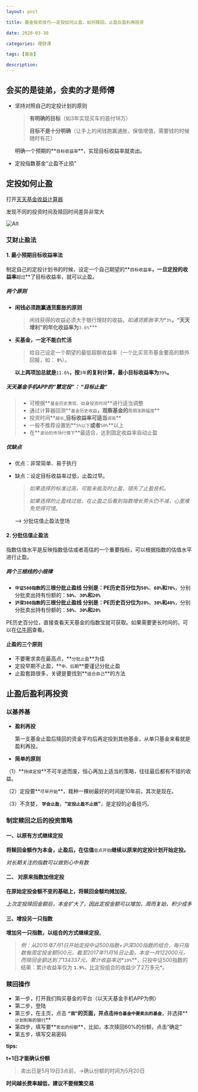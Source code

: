 ```yaml
---
layout: post

title: 基金投资技巧——定投如何止盈，如何赎回，止盈后盈利再投资

date: 2020-03-30

categories: 理财课

tags: [基金]

description:  
---
```




## 会买的是徒弟，会卖的才是师傅

- 坚持对照自己的定投计划的原则

  > **有明确的目标**（如3年实现买车的首付18万）
  >
  > **目标不是十分明确**（让手上的闲钱跑赢通胀，保值增值，需要钱的时候随时有花）

  明确一个预期的**`目标收益率`**，实现目标收益率就卖出。

- 定投指数基金“止盈不止损”

## 定投如何止盈

打开[天天基金收益计算器](http://data.eastmoney.com/money/calc/CalcFundSY.html)

发现不同的投资时间及赎回时间差异非常大

![Alt](https://user-images.githubusercontent.com/35519242/77936537-9caecc80-72e5-11ea-8146-00c581b4106c.png)

### 艾财止盈法

#### 1. 最小预期目标收益率法

制定自己的定投计划书的时候，设定一个自己期望的**`目标收益率`**，一旦定投的收益率**`超过`**了目标收益率，就可以止盈。

##### 两个原则

- **闲钱必须跑赢通货膨胀的原则**

  > 闲钱获得的收益必须大于银行理财的收益。*如通货膨胀率为**`3%`**，“天天增利”的年化收益率为**`3.6%`***

- **买基金，一定不能白忙活**

  >给自己设定一个期望的最低超额收益率（一个比买货币基金要高的额外回报，如： **`8%`**）。

  **以上两项加总就是**`11.6%`**，按**`3年`**的复利计算，最小目标收益率为**`39%`**。**

##### 天天基金手机APP的“慧定投”： “目标止盈“

> - 可根据**`基金历史表现、自身投资时间`**进行适当调整
> - 通过计算器回测**`基金历史收益`**，观察基金的**`周期涨跌幅度`**
> - 投资时间**`越长`**,目标收益率可适当**`调高`**
> - 一般不推荐设置到**`5%以下`**或者**`50%`**以上
> - 在**`波动的市场行情下`**最适合，达到固定收益率自动止盈

##### 优缺点

- 优点：非常简单、易于执行

- 缺点：设定目标收益率过低，止盈过早。

  > *如果选择的标准过高，可能未能及时止盈，错失了止盈良机。*
  >
  > *如果选择的止盈线过低，在止盈之后看到指数增长势头仍不减，心里难免觉得可惜*。

  ——> 分批估值止盈法登场

#### 2. 分批估值止盈法

指数估值水平是反映指数低估或者高估的一个重要指标，可以根据指数的估值水平进行止盈。

##### 两个三根线的小规律

- **`中证500指数`**的三根分批止盈线
  分别是：PE历史百分位为**`50%`**、**`60%`**和**`70%`**，分别分批卖出持有份额的：**`50%`**、**`30%`**和**`20%`**
- **`沪深300指数`**的三根分批止盈线
  分别是：PE历史百分位为**`20%`**、**`30%`**和**`40%`**，分别分批卖出持有份额的：**`50%`**、**`30%`**和**`20%`**

PE历史百分位，直接查看天天基金的指数宝就可获取。如果需要更长时间的，可以在[亿牛网](https://eniu.com/gu/sz399300)查看。

#### 止盈的三个原则

 - 不要奢求卖在最高点，**`分批止盈`**为佳
 - 定投早期不止盈，**`中、后期`**要谨记分批止盈
 - 止盈套路很多，关键是要找到**`适合自己`**的方法

## 止盈后盈利再投资

### 以基养基

- **盈利再投**

  第一支基金止盈后赎回的资金平均后再定投到其他基金，从单只基金来看就是盈利再投。

- **简单的原则**

（1）**`持续定投`**不可半途而废，恒心再加上适当的策略，往往最后都有不错的收益。

（2）定投要**`尽早开始`**，栽种一棵树最好的时间是10年前，其次是现在。

（3）不贪婪， **`学会止盈`**，**“`定投止盈不止损`”**，是定投的必备技巧。

### 制定赎回之后的投资策略

#### 一、以原有方式继续定投

**将赎回金额作为本金，止盈后，在估值**`低点开始`**继续以原来的定投计划开始定投。**

*对长期关注的指数可以做到心中有数*

#### 二、 对原来指数加倍定投

**在原始定投金额不变的基础上，将赎回金额均摊加投**。

*上次定投赎回金额后，本金扩大了，因此定投金额可以增加，周而复始，积少成多*

#### 三、增投另一只指数

**增加另一只指数，以组合的方式继续定投**。

>*例：从2015年7月1日开始定投中证500指数+沪深300指数的组合，每只指数每周定投金额500元，截至2017年11月16日止盈，本金一共122000元，而赎回金额达到了134337元，累计收益率达**`10%`**，只投中证500指数的结果：累计收益率仅为 **`1.9%`**，比定投组合的收益少了2万多元*。

### 赎回操作

- 第一步，打开我们购买基金的平台（以天天基金手机APP为例）
- 第二步，登陆
- 第三步，在主页，点击 **`“我”`**的页面，并点击**`持仓基金中要卖出的基金`**，并选择**`计划到账的银行`**
- 第四步，填写要**`卖出的份额`**，比如，本次赎回60%的份额，点击“确定”
- 第五步，填写交易密码

**tips:**

**t+1日才能确认份额**

>卖出日是5月19日3点前，→确认份额的时间为5月20日

**时间越长费率越低，建议不要频繁交易**
